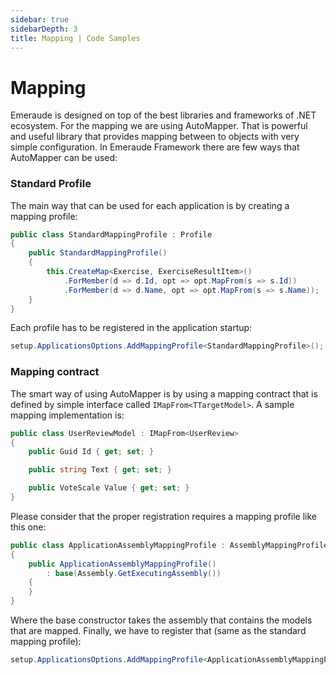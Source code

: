 ```yaml
---
sidebar: true
sidebarDepth: 3
title: Mapping | Code Samples
---
```

# Mapping

Emeraude is designed on top of the best libraries and frameworks of .NET ecosystem. For the mapping we are using AutoMapper.
That is powerful and useful library that provides mapping between to objects with very simple configuration.
In Emeraude Framework there are few ways that AutoMapper can be used:

### Standard Profile

The main way that can be used for each application is by creating a mapping profile:

```csharp
public class StandardMappingProfile : Profile
{
    public StandardMappingProfile()
    {
        this.CreateMap<Exercise, ExerciseResultItem>()
            .ForMember(d => d.Id, opt => opt.MapFrom(s => s.Id))
            .ForMember(d => d.Name, opt => opt.MapFrom(s => s.Name));
    }
}
```

Each profile has to be registered in the application startup:

```csharp
setup.ApplicationsOptions.AddMappingProfile<StandardMappingProfile>();
```

### Mapping contract

The smart way of using AutoMapper is by using a mapping contract that is defined by simple interface called
``IMapFrom<TTargetModel>``.
A sample mapping implementation is:

```csharp
public class UserReviewModel : IMapFrom<UserReview>
{
    public Guid Id { get; set; }

    public string Text { get; set; }

    public VoteScale Value { get; set; }
}
```

Please consider that the proper registration requires a mapping profile like this one:

```csharp
public class ApplicationAssemblyMappingProfile : AssemblyMappingProfile
{
    public ApplicationAssemblyMappingProfile()
        : base(Assembly.GetExecutingAssembly())
    {
    }
}
```

Where the base constructor takes the assembly that contains the models that are mapped.
Finally, we have to register that (same as the standard mapping profile):

```csharp
setup.ApplicationsOptions.AddMappingProfile<ApplicationAssemblyMappingProfile>();
```